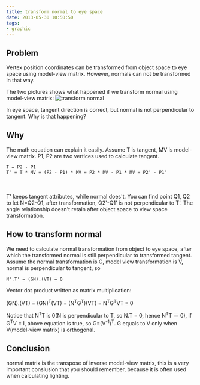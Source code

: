 ```yaml
---
title: transform normal to eye space
date: 2013-05-30 10:50:50
tags:
- graphic
---
```


## Problem
Vertex position coordinates can be transformed from object space to eye space using model-view matrix. However, normals can not be transformed in that way.

The two pictures shows what happened if we transform normal using model-view matrix:
![transform normal](/images/post/transform-normal.gif "transform normal using model view matrix")

In eye space, tangent direction is correct, but normal is not perpendicular to tangent. Why is that happening?

## Why
The math equation can explain it easily. Assume T is tangent, MV is model-view matrix. P1, P2 are two vertices used to calculate tangent.

    T = P2 - P1
    T' = T * MV = (P2 - P1) * MV = P2 * MV - P1 * MV = P2' - P1'
　　

T' keeps tangent attributes, while normal does't. You can find point Q1, Q2 to let N=Q2-Q1, after transformation, Q2'-Q1' is not perpendicular to T'. The angle relationship doesn't retain after object space to view space transformation.

## How to transform normal
We need to calculate normal transformation from object to eye space, after which the transformed normal is still perpendicular to transformed tangent.
Assume the normal transformation is G, model view transformation is V, normal is perpendicular to tangent, so

    N'.T' = (GN).(VT) = 0

Vector dot product written as matrix multiplication:

(GN).(VT) = (GN)<sup>T</sup>(VT) =  (N<sup>T</sup>G<sup>T</sup>)(VT) = N<sup>T</sup>G<sup>T</sup>VT = 0

Notice that N<sup>T</sup>T is 0(N is perpendicular to T, so N.T = 0, hence N<sup>T</sup>T ＝ 0), if G<sup>T</sup>V = I, above equation is true, so G=(V<sup>-1</sup>)<sup>T</sup>. G equals to V only when V(model-view matrix) is orthogonal.

## Conclusion
normal matrix is the transpose of inverse model-view matrix, this is a very important conslusion that you should remember, because it is often used when calculating lighting.

